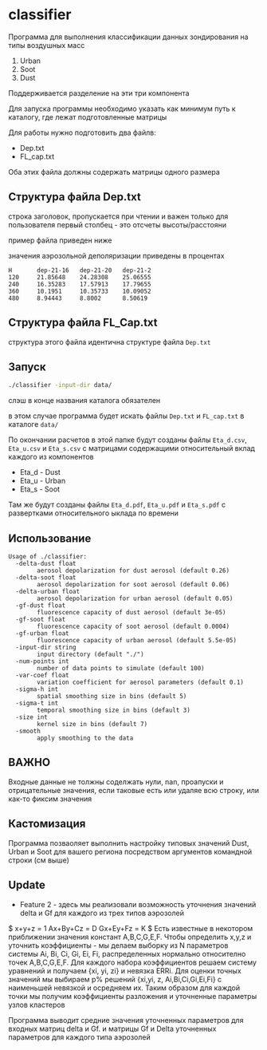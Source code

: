 # classifier
Программа для выполнения классификации данных зондирования на типы воздушных масс

1. Urban
2. Soot
3. Dust

Поддерживается разделение на эти три компонента


Для запуска программы необходимо указать как минимум путь к каталогу, где лежат подготовленные матрицы

Для работы нужно подготовить два файлв:

* Dep.txt
* FL_cap.txt

Оба этих файла должны содержать матрицы одного размера

## Структура файла Dep.txt

строка заголовок, пропускается при чтении и важен только для пользователя
первый столбец - это отсчеты высоты/расстояни

пример файла приведен ниже

значения аэрозольной деполяризации приведены в процентах

```
H	    dep-21-16	dep-21-20	dep-21-2
120	    21.85648	24.28308	25.06555
240	    16.35283	17.57913	17.79655
360	    10.1951     10.35733	10.09052
480	    8.94443	    8.8002	    8.50619
```

## Структура файла FL_Cap.txt
структура этого файла идентична структуре файла `Dep.txt`


## Запуск

```bash
./classifier -input-dir data/
```

слэш в конце  названия каталога обязателен

в этом случае программа будет искать файлы `Dep.txt` и `FL_cap.txt` в каталоге `data/`

По окончании расчетов в этой папке будут созданы файлы `Eta_d.csv`, `Eta_u.csv`  и `Eta_s.csv` с матрицами
содержащими относительный вклад каждого из компонентов

* Eta_d - Dust
* Eta_u - Urban
* Eta_s - Soot

Там же будут созданы файлы `Eta_d.pdf`, `Eta_u.pdf`  и `Eta_s.pdf` с развертками относительного ыклада по времени

## Использование

```
Usage of ./classifier:
  -delta-dust float
    	aerosol depolarization for dust aerosol (default 0.26)
  -delta-soot float
    	aerosol depolarization for soot aerosol (default 0.06)
  -delta-urban float
    	aerosol depolarization for urban aerosol (default 0.05)
  -gf-dust float
    	fluorescence capacity of dust aerosol (default 3e-05)
  -gf-soot float
    	fluorescence capacity of soot aerosol (default 0.0004)
  -gf-urban float
    	fluorescence capacity of urban aerosol (default 5.5e-05)
  -input-dir string
    	input directory (default "./")
  -num-points int
    	number of data points to simulate (default 100)
  -var-coef float
    	variation coefficient for aerosol parameters (default 0.1)
  -sigma-h int
    	spatial smoothing size in bins (default 5)
  -sigma-t int
    	temporal smoothing size in bins (default 3)
  -size int
    	kernel size in bins (default 7)
  -smooth
    	apply smoothing to the data

```

## ВАЖНО
Входные данные не толжны соделжать нули, nan, проапуски и отрицательные значения, если таковые есть
или удаляе всю строку, или как-то фиксим значения

## Кастомизация
Программа позваоляет выполнить настройку типовых значений Dust, Urban и Soot для вашего региона посредством аргументов командной строки (см выше)

## Update
 - Feature 2 - здесь мы реализовали возможность уточнения значений delta и Gf для каждого из трех типов аэрозолей

$
x+y+z = 1
 Ax+By+Cz = D
 Gx+Ey+Fz = K
$
 Есть известные в некотором приближении значения констант A,B,C,G,E,F. Чтобы определить x,y,z и уточнить коэффициенты - мы делаем выборку из N параметров системы Ai, Bi, Ci, Gi, Ei, Fi, распределенных нормально относително точек A,B,C,G,E,F. Для каждого набора коэффициентов решаем систему уравнений и получаем {xi, yi, zi} и невязка ERRi. Для оценки точных значений мы выбираем p% решений {xi,yi, z, Ai,Bi,Ci,Gi,Ei,Fi} с наименьшей невязкой и осредняем их. Таким образом для каждой точки мы получим коэффициенты разложения и уточненные параметры узлов кластеров

 Программа выводит средние значения уточненных параметров для входных матриц delta и Gf.
 и матрицы Gf и Delta уточненных параметров для каждого типа аэрозолей

